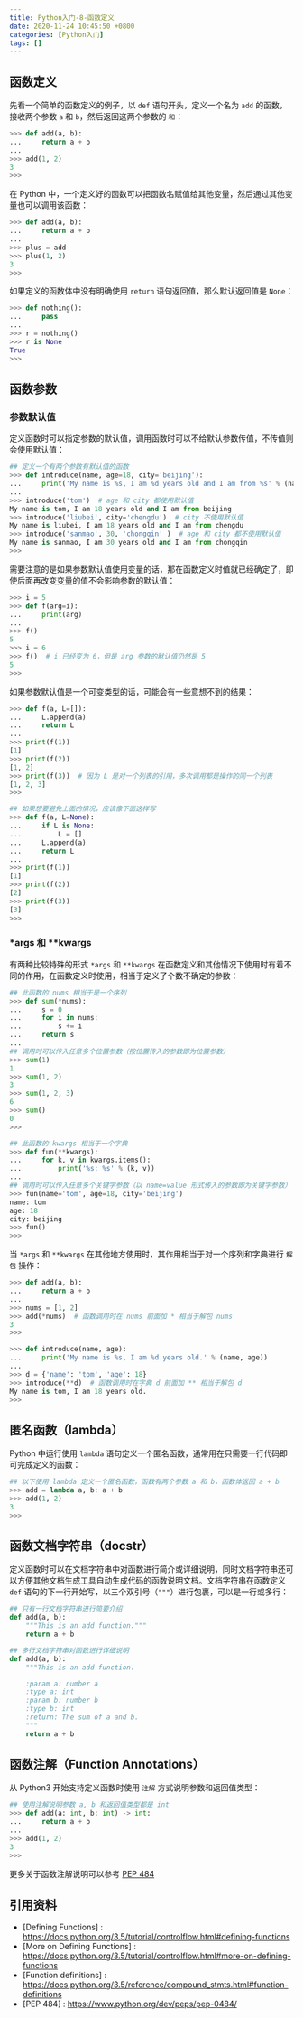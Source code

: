 ```yaml
---
title: Python入门-8-函数定义
date: 2020-11-24 10:45:50 +0800
categories: [Python入门]
tags: []
---
```


## 函数定义

先看一个简单的函数定义的例子，以 `def` 语句开头，定义一个名为 `add` 的函数，接收两个参数 `a` 和 `b`，然后返回这两个参数的 `和`：

```python
>>> def add(a, b):
...     return a + b
...
>>> add(1, 2)
3
>>>
```

在 Python 中，一个定义好的函数可以把函数名赋值给其他变量，然后通过其他变量也可以调用该函数：

```python
>>> def add(a, b):
...     return a + b
...
>>> plus = add
>>> plus(1, 2)
3
>>>
```

如果定义的函数体中没有明确使用 `return` 语句返回值，那么默认返回值是 `None`：

```python
>>> def nothing():
...     pass
...
>>> r = nothing()
>>> r is None
True
>>>
```

## 函数参数

### 参数默认值

定义函数时可以指定参数的默认值，调用函数时可以不给默认参数传值，不传值则会使用默认值：

```python
## 定义一个有两个参数有默认值的函数
>>> def introduce(name, age=18, city='beijing'):
...     print('My name is %s, I am %d years old and I am from %s' % (name, age, city))
...
>>> introduce('tom')  # age 和 city 都使用默认值
My name is tom, I am 18 years old and I am from beijing
>>> introduce('liubei', city='chengdu')  # city 不使用默认值
My name is liubei, I am 18 years old and I am from chengdu
>>> introduce('sanmao', 30, 'chongqin' )  # age 和 city 都不使用默认值
My name is sanmao, I am 30 years old and I am from chongqin
>>>
```

需要注意的是如果参数默认值使用变量的话，那在函数定义时值就已经确定了，即使后面再改变变量的值不会影响参数的默认值：

```python
>>> i = 5
>>> def f(arg=i):
...     print(arg)
...
>>> f()
5
>>> i = 6
>>> f()  # i 已经变为 6，但是 arg 参数的默认值仍然是 5
5
>>>
```

如果参数默认值是一个可变类型的话，可能会有一些意想不到的结果：

```python
>>> def f(a, L=[]):
...     L.append(a)
...     return L
...
>>> print(f(1))
[1]
>>> print(f(2))
[1, 2]
>>> print(f(3))  # 因为 L 是对一个列表的引用，多次调用都是操作的同一个列表
[1, 2, 3]
>>>

## 如果想要避免上面的情况，应该像下面这样写
>>> def f(a, L=None):
...     if L is None:
...         L = []
...     L.append(a)
...     return L
...
>>> print(f(1))
[1]
>>> print(f(2))
[2]
>>> print(f(3))
[3]
>>>
```

### *args 和 **kwargs

有两种比较特殊的形式 `*args` 和 `**kwargs` 在函数定义和其他情况下使用时有着不同的作用，在函数定义时使用，相当于定义了个数不确定的参数：

```python
## 此函数的 nums 相当于是一个序列
>>> def sum(*nums):
...     s = 0
...     for i in nums:
...         s += i
...     return s
...
## 调用时可以传入任意多个位置参数（按位置传入的参数即为位置参数）
>>> sum(1) 
1
>>> sum(1, 2)
3
>>> sum(1, 2, 3)
6
>>> sum() 
0
>>>
```

```python
## 此函数的 kwargs 相当于一个字典
>>> def fun(**kwargs):
...     for k, v in kwargs.items():
...         print('%s: %s' % (k, v))
...
## 调用时可以传入任意多个关键字参数（以 name=value 形式传入的参数即为关键字参数）
>>> fun(name='tom', age=18, city='beijing')
name: tom
age: 18
city: beijing
>>> fun()
>>>
```

当 `*args` 和 `**kwargs` 在其他地方使用时，其作用相当于对一个序列和字典进行 `解包` 操作：

```python
>>> def add(a, b):
...     return a + b
...
>>> nums = [1, 2]
>>> add(*nums)  # 函数调用时在 nums 前面加 * 相当于解包 nums
3
>>>
```

```python
>>> def introduce(name, age):
...     print('My name is %s, I am %d years old.' % (name, age))
...
>>> d = {'name': 'tom', 'age': 18}
>>> introduce(**d)  # 函数调用时在字典 d 前面加 ** 相当于解包 d
My name is tom, I am 18 years old.
>>>
```

## 匿名函数（lambda）

Python 中运行使用 `lambda` 语句定义一个匿名函数，通常用在只需要一行代码即可完成定义的函数：

```python
## 以下使用 lambda 定义一个匿名函数，函数有两个参数 a 和 b，函数体返回 a + b
>>> add = lambda a, b: a + b
>>> add(1, 2)
3
>>>
```

## 函数文档字符串（docstr）

定义函数时可以在文档字符串中对函数进行简介或详细说明，同时文档字符串还可以方便其他文档生成工具自动生成代码的函数说明文档。文档字符串在函数定义 `def` 语句的下一行开始写，以三个双引号（`"""`）进行包裹，可以是一行或多行：

```python
## 只有一行文档字符串进行简要介绍
def add(a, b):
    """This is an add function."""
    return a + b

## 多行文档字符串对函数进行详细说明
def add(a, b):
    """This is an add function.

    :param a: number a
    :type a: int
    :param b: number b
    :type b: int
    :return: The sum of a and b.
    """
    return a + b
```

## 函数注解（Function Annotations）

从 Python3 开始支持定义函数时使用 `注解` 方式说明参数和返回值类型：

```python
## 使用注解说明参数 a, b 和返回值类型都是 int
>>> def add(a: int, b: int) -> int:
...     return a + b
...
>>> add(1, 2)
3
>>>
```

更多关于函数注解说明可以参考 [PEP 484](https://www.python.org/dev/peps/pep-0484/)

## 引用资料

- [Defining Functions] : https://docs.python.org/3.5/tutorial/controlflow.html#defining-functions  
- [More on Defining Functions] : https://docs.python.org/3.5/tutorial/controlflow.html#more-on-defining-functions  
- [Function definitions] : https://docs.python.org/3.5/reference/compound_stmts.html#function-definitions  
- [PEP 484] : https://www.python.org/dev/peps/pep-0484/
